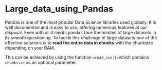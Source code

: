 # Large_data_using_Pandas

Pandas is one of the most popular Data Science libraries used globally. It is well documented and is easy to use, offering numerous features at our disposal. Even with all it merits pandas face the hurdles of large datasets in its smooth questioning. To tackle this challenge of large datasets one of the effective solutions is to **read the entire data in chunks** with the chunksize depending on your RAM.

This can be achieved by using the function `<read_csv()>`which contains `chunksize` as an optional parameter.

